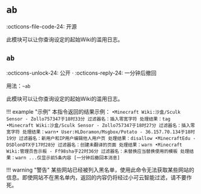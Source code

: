 
# `ab`

:octicons-file-code-24: 开源

此模块可以让你查询设定的起始Wiki的滥用日志。

## `ab`
:octicons-unlock-24: 公开 ·
:octicons-reply-24: 一分钟后撤回

用法：`~ab`

此模块可以让你查询设定的起始Wiki的滥用日志。

!!! example "示例"
    本指令返回的结果示例：
    ```
    •Minecraft Wiki:沙盒/Sculk Sensor - Zollo757347于18时33分
    过滤器名：插入零宽字符
    处理结果：tag
    •Minecraft Wiki:沙盒/Sculk Sensor - Zollo757347于18时27分
    过滤器名：插入零宽字符
    处理结果：warn•
    User:HLDoramon/Msgbox/Potato - 36.157.70.134于18时19分
    过滤器名：新用户和IP用户编辑他人用户页
    处理结果：disallow
    •MinecraftEdu - DSDlonDTX于17时28分
    过滤器名：创建未翻译的页面
    处理结果：warn
    •Minecraft Wiki:管理员告示板 - Ff98sha于22时36分
    过滤器名：未替换应当替换使用的模板
    处理结果：warn
    ...仅显示前5条内容
    [一分钟后撤回本消息]
    ```

!!! warning "警告"
    某些网站已经被列入黑名单，使用此命令无法获取某些网站的信息。即使网站不在黑名单内，返回的内容仍将经过小可云智能过滤，请不要作死。
